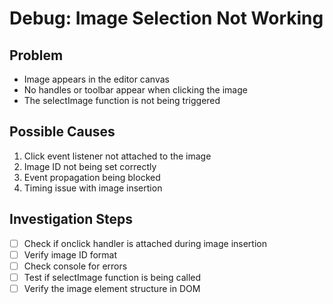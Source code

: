 # Debug: Image Selection Not Working

## Problem
- Image appears in the editor canvas
- No handles or toolbar appear when clicking the image
- The selectImage function is not being triggered

## Possible Causes
1. Click event listener not attached to the image
2. Image ID not being set correctly
3. Event propagation being blocked
4. Timing issue with image insertion

## Investigation Steps
- [ ] Check if onclick handler is attached during image insertion
- [ ] Verify image ID format
- [ ] Check console for errors
- [ ] Test if selectImage function is being called
- [ ] Verify the image element structure in DOM